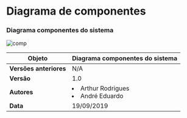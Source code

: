 # Diagrama de componentes

### Diagrama componentes do sistema

![comp](../img/component-digram/cd_full_v1.jpg)

| **Objeto** | **Diagrama componentes do sistema** |
|--|--|
| **Versões anteriores** | N/A |
|**Versão**| 1.0 |
| **Autores** | <li>Arthur Rodrigues</li><li>André Eduardo</li> |
| **Data** | 19/09/2019 |
